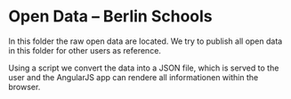 # Open Data – Berlin Schools

In this folder the raw open data are located. We try to publish all open data
in this folder for other users as reference.

Using a script we convert the data into a JSON file, which is served to the user
and the AngularJS app can rendere all informationen within the browser.
